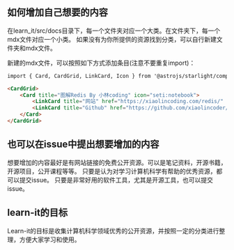 ## 如何增加自己想要的内容

在learn_it/src/docs目录下，每一个文件夹对应一个大类。在文件夹下，每一个mdx文件对应一个小类。
如果没有为你所提供的资源找到分类，可以自行新建文件夹和mdx文件。

新建的mdx文件，可以按照如下方式添加条目(注意不要重复import)：

```md
import { Card, CardGrid, LinkCard, Icon } from '@astrojs/starlight/components';

<CardGrid>
	<Card title="图解Redis By 小林coding" icon="seti:notebook">
		<LinkCard title="网站" href="https://xiaolincoding.com/redis/" />
		<LinkCard title="Github" href="https://github.com/xiaolincoder/CS-Base" />
	</Card>
</CardGrid>
```

## 也可以在issue中提出想要增加的内容

想要增加的内容最好是有网站链接的免费公开资源。可以是笔记资料，开源书籍，开源项目，公开课程等等。
只要是认为对学习计算机科学有帮助的优秀资源，都可以提交issue。
只要是非常好用的软件工具，尤其是开源工具，也可以提交issue。

## learn-it的目标

Learn-it的目标是收集计算机科学领域优秀的公开资源，并按照一定的分类进行整理，方便大家学习和使用。
